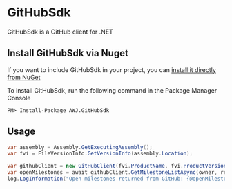 # GitHubSdk

GitHubSdk is a GitHub client for .NET

## Install GitHubSdk via Nuget
If you want to include GitHubSdk in your project, you can [install it directly from NuGet](https://www.nuget.org/packages/AWJ.GitHubSdk/)

To install GitHubSdk, run the following command in the Package Manager Console
```
PM> Install-Package AWJ.GitHubSdk
```

## Usage
```C#
var assembly = Assembly.GetExecutingAssembly();
var fvi = FileVersionInfo.GetVersionInfo(assembly.Location);

var githubClient = new GitHubClient(fvi.ProductName, fvi.ProductVersion, githubAccessToken);
var openMilestones = await githubClient.GetMilestoneListAsync(owner, repo, "open");
log.LogInformation("Open milestones returned from GitHub: {@openMilestones}", openMilestones);
```